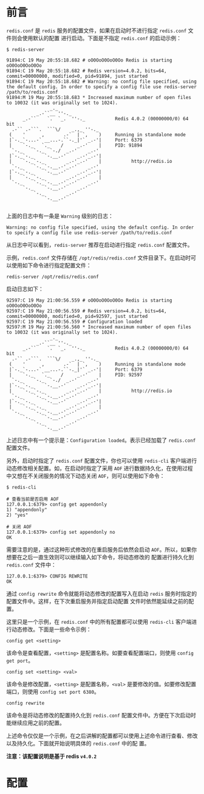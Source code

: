 # 前言

`redis.conf` 是 	`redis` 服务的配置文件，如果在启动时不进行指定 `redis.conf` 文件则会使用默认的配置
进行启动。下面是不指定 `redis.conf` 的启动示例：

```
$ redis-server 

91894:C 19 May 20:55:18.682 # oO0OoO0OoO0Oo Redis is starting oO0OoO0OoO0Oo
91894:C 19 May 20:55:18.682 # Redis version=4.0.2, bits=64, commit=00000000, modified=0, pid=91894, just started
91894:C 19 May 20:55:18.682 # Warning: no config file specified, using the default config. In order to specify a config file use redis-server /path/to/redis.conf
91894:M 19 May 20:55:18.683 * Increased maximum number of open files to 10032 (it was originally set to 1024).
                _._                                                  
           _.-``__ ''-._                                             
      _.-``    `.  `_.  ''-._           Redis 4.0.2 (00000000/0) 64 bit
  .-`` .-```.  ```\/    _.,_ ''-._                                   
 (    '      ,       .-`  | `,    )     Running in standalone mode
 |`-._`-...-` __...-.``-._|'` _.-'|     Port: 6379
 |    `-._   `._    /     _.-'    |     PID: 91894
  `-._    `-._  `-./  _.-'    _.-'                                   
 |`-._`-._    `-.__.-'    _.-'_.-'|                                  
 |    `-._`-._        _.-'_.-'    |           http://redis.io        
  `-._    `-._`-.__.-'_.-'    _.-'                                   
 |`-._`-._    `-.__.-'    _.-'_.-'|                                  
 |    `-._`-._        _.-'_.-'    |                                  
  `-._    `-._`-.__.-'_.-'    _.-'                                   
      `-._    `-.__.-'    _.-'                                       
          `-._        _.-'                                           
              `-.__.-'                                               


```

上面的日志中有一条是 `Warning` 级别的日志：

```
Warning: no config file specified, using the default config. In order to specify a config file use redis-server /path/to/redis.conf
```

从日志中可以看到，`redis-server` 推荐在启动进行指定 `redis.conf` 配置文件。

示例，`redis.conf` 文件存储在 `/opt/redis/redis.conf` 文件目录下。在启动时可以使用如下命令进行指定配置文件：

```
redis-server /opt/redis/redis.conf
```

启动日志如下：

```
92597:C 19 May 21:00:56.559 # oO0OoO0OoO0Oo Redis is starting oO0OoO0OoO0Oo
92597:C 19 May 21:00:56.559 # Redis version=4.0.2, bits=64, commit=00000000, modified=0, pid=92597, just started
92597:C 19 May 21:00:56.559 # Configuration loaded
92597:M 19 May 21:00:56.560 * Increased maximum number of open files to 10032 (it was originally set to 1024).
                _._                                                  
           _.-``__ ''-._                                             
      _.-``    `.  `_.  ''-._           Redis 4.0.2 (00000000/0) 64 bit
  .-`` .-```.  ```\/    _.,_ ''-._                                   
 (    '      ,       .-`  | `,    )     Running in standalone mode
 |`-._`-...-` __...-.``-._|'` _.-'|     Port: 6379
 |    `-._   `._    /     _.-'    |     PID: 92597
  `-._    `-._  `-./  _.-'    _.-'                                   
 |`-._`-._    `-.__.-'    _.-'_.-'|                                  
 |    `-._`-._        _.-'_.-'    |           http://redis.io        
  `-._    `-._`-.__.-'_.-'    _.-'                                   
 |`-._`-._    `-.__.-'    _.-'_.-'|                                  
 |    `-._`-._        _.-'_.-'    |                                  
  `-._    `-._`-.__.-'_.-'    _.-'                                   
      `-._    `-.__.-'    _.-'                                       
          `-._        _.-'                                           
              `-.__.-'                                               

```

上述日志中有一个提示是：`Configuration loaded`。表示已经加载了 `redis.conf` 配置文件。

另外，启动时指定了 `redis.conf` 配置文件，你也可以使用 `redis-cli` 客户端进行动态修改相关配置。如，在启动时指定了采用 `AOF` 进行数据持久化，在使用过程中又想在不关闭服务的情况下动态关闭 `AOF`，则可以使用如下命令：

```
$ redis-cli 

# 查看当前是否启用 AOF
127.0.0.1:6379> config get appendonly
1) "appendonly"
2) "yes"

# 关闭 AOF
127.0.0.1:6379> config set appendonly no
OK
```

需要注意的是，通过这种形式修改的在重启服务后依然会启动 `AOF`。所以，如果你想要在之后一直生效则可以继续输入如下命令，将动态修改的
配置进行持久化到 `redis.conf` 文件中：

```
127.0.0.1:6379> CONFIG REWRITE
OK
```

通过 `config rewrite` 命令就能将动态修改的配置写入在启动 `redis` 服务时指定的配置文件中。这样，在下次重启服务并指定启动配置
文件时依然能延续之前的配置。

这里只是一个示例，在 `redis.conf` 中的所有配置都可以使用 `redis-cli` 客户端进行动态修改。下面是一些命令示例：

```
config get <setting>
```

该命令是查看配置，`<setting>` 是配置名称。如要查看配置端口，则使用 `config get port`。

```
config set <setting> <val>
```

该命令是修改配置，`<setting>` 是配置名称，`<val>` 是要修改的值。如要修改配置端口，则使用 `config set port 6380`。

```
config rewrite
```

该命令是将动态修改的配置持久化到 `redis.conf` 配置文件中。方便在下次启动时能继续应用之前的配置。


上述命令仅仅是一个示例，在之后讲解的配置都可以使用上述命令进行查看、修改以及持久化。下面就开始说明具体的 `redis.conf` 中的配
置。

**注意：该配置说明是基于 redis `v4.0.2`**

# 配置

